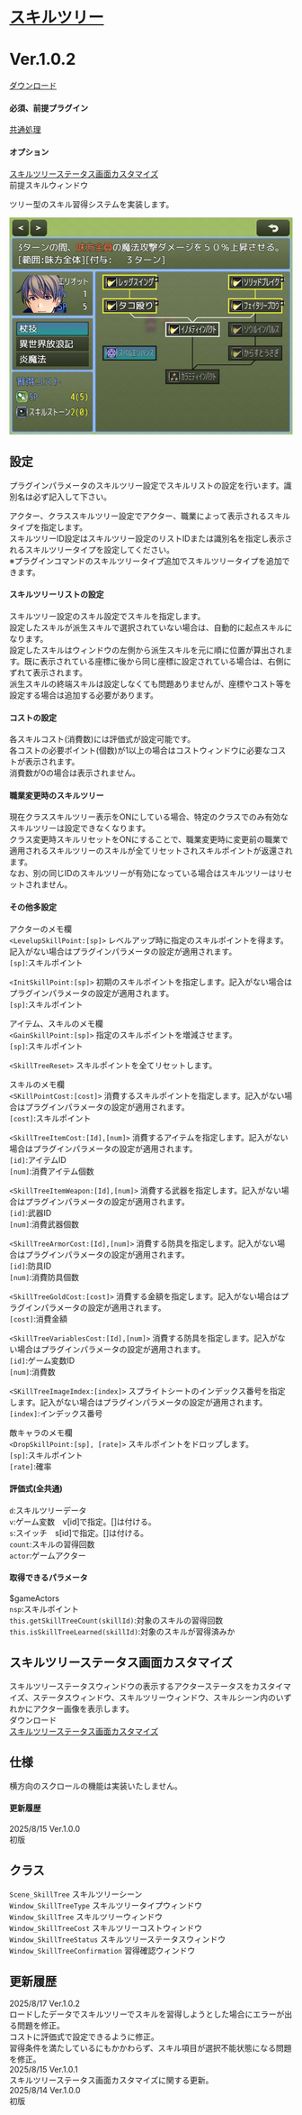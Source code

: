 # [スキルツリー](https://raw.githubusercontent.com/nuun888/MZ/master/NUUN_SkillTree.js)
# Ver.1.0.2
[ダウンロード](https://raw.githubusercontent.com/nuun888/MZ/master/NUUN_SkillTree.js)
#### 必須、前提プラグイン
[共通処理](https://github.com/nuun888/MZ/blob/master/README/Base.md)  

#### オプション
[スキルツリーステータス画面カスタマイズ](https://raw.githubusercontent.com/nuun888/MZ/master/NUUN_SkillTreeStausWindowEx.js)  
前提スキルウィンドウ  

ツリー型のスキル習得システムを実装します。  

![画像](img/skillTree1.png)    

## 設定
プラグインパラメータのスキルツリー設定でスキルリストの設定を行います。識別名は必ず記入して下さい。  

アクター、クラススキルツリー設定でアクター、職業によって表示されるスキルタイプを指定します。  
スキルツリーID設定はスキルツリー設定のリストIDまたは識別名を指定し表示されるスキルツリータイプを設定してください。  
※プラグインコマンドのスキルツリータイプ追加でスキルツリータイプを追加できます。  

#### スキルツリーリストの設定
スキルツリー設定のスキル設定でスキルを指定します。  
設定したスキルが派生スキルで選択されていない場合は、自動的に起点スキルになります。  
設定したスキルはウィンドウの左側から派生スキルを元に順に位置が算出されます。既に表示されている座標に後から同じ座標に設定されている場合は、右側にずれて表示されます。  
派生スキルの終端スキルは設定しなくても問題ありませんが、座標やコスト等を設定する場合は追加する必要があります。  

#### コストの設定
各スキルコスト(消費数)には評価式が設定可能です。  
各コストの必要ポイント(個数)が1以上の場合はコストウィンドウに必要なコストが表示されます。  
消費数が0の場合は表示されません。  

#### 職業変更時のスキルツリー
現在クラススキルツリー表示をONにしている場合、特定のクラスでのみ有効なスキルツリーは設定できなくなります。  
クラス変更時スキルリセットをONにすることで、職業変更時に変更前の職業で適用されるスキルツリーのスキルが全てリセットされスキルポイントが返還されます。  
なお、別の同じIDのスキルツリーが有効になっている場合はスキルツリーはリセットされません。  

#### その他多設定
アクターのメモ欄  
`<LevelupSkillPoint:[sp]>` レベルアップ時に指定のスキルポイントを得ます。記入がない場合はプラグインパラメータの設定が適用されます。  
`[sp]`:スキルポイント  

`<InitSkillPoint:[sp]>` 初期のスキルポイントを指定します。記入がない場合はプラグインパラメータの設定が適用されます。  
`[sp]`:スキルポイント  

アイテム、スキルのメモ欄  
`<GainSkillPoint:[sp]>` 指定のスキルポイントを増減させます。  
`[sp]`:スキルポイント  

`<SkillTreeReset>` スキルポイントを全てリセットします。  

スキルのメモ欄  
`<SKillPointCost:[cost]>` 消費するスキルポイントを指定します。記入がない場合はプラグインパラメータの設定が適用されます。  
`[cost]`:スキルポイント  

`<SkillTreeItemCost:[Id],[num]>` 消費するアイテムを指定します。記入がない場合はプラグインパラメータの設定が適用されます。  
`[id]`:アイテムID  
`[num]`:消費アイテム個数  

`<SkillTreeItemWeapon:[Id],[num]>` 消費する武器を指定します。記入がない場合はプラグインパラメータの設定が適用されます。  
`[id]`:武器ID  
`[num]`:消費武器個数  

`<SkillTreeArmorCost:[Id],[num]>` 消費する防具を指定します。記入がない場合はプラグインパラメータの設定が適用されます。  
`[id]`:防具ID  
`[num]`:消費防具個数  

`<SkillTreeGoldCost:[cost]>` 消費する金額を指定します。記入がない場合はプラグインパラメータの設定が適用されます。  
`[cost]`:消費金額  

`<SkillTreeVariablesCost:[Id],[num]>` 消費する防具を指定します。記入がない場合はプラグインパラメータの設定が適用されます。  
`[id]`:ゲーム変数ID  
`[num]`:消費数  


`<SKillTreeImageImdex:[index]>` スプライトシートのインデックス番号を指定します。記入がない場合はプラグインパラメータの設定が適用されます。  
`[index]`:インデックス番号  

敵キャラのメモ欄  
`<DropSkillPoint:[sp], [rate]>` スキルポイントをドロップします。  
`[sp]`:スキルポイント  
`[rate]`:確率  

#### 評価式(全共通)  
`d`:スキルツリーデータ  
`v`:ゲーム変数　v[id]で指定。[]は付ける。  
`s`:スイッチ　s[id]で指定。[]は付ける。  
`count`:スキルの習得回数  
`actor`:ゲームアクター  

#### 取得できるパラメータ
$gameActors  
`nsp`:スキルポイント  
`this.getSkillTreeCount(skillId)`:対象のスキルの習得回数  
`this.isSkillTreeLearned(skillId)`:対象のスキルが習得済みか  

## スキルツリーステータス画面カスタマイズ 
スキルツリーステータスウィンドウの表示するアクターステータスをカスタイマイズ、ステータスウィンドウ、スキルツリーウィンドウ、スキルシーン内のいずれかにアクター画像を表示します。  
ダウンロード  
[スキルツリーステータス画面カスタマイズ](https://raw.githubusercontent.com/nuun888/MZ/master/NUUN_SkillTreeStausWindowEx.js)  

## 仕様
横方向のスクロールの機能は実装いたしません。  

#### 更新履歴
2025/8/15 Ver.1.0.0  
初版  

## クラス
`Scene_SkillTree` スキルツリーシーン  
`Window_SkillTreeType` スキルツリータイプウィンドウ  
`Window_SkillTree` スキルツリーウィンドウ  
`Window_SkillTreeCost` スキルツリーコストウィンドウ  
`Window_SkillTreeStatus` スキルツリーステータスウィンドウ  
`Window_SkillTreeConfirmation` 習得確認ウィンドウ  

## 更新履歴
2025/8/17 Ver.1.0.2  
ロードしたデータでスキルツリーでスキルを習得しようとした場合にエラーが出る問題を修正。  
コストに評価式で設定できるように修正。  
習得条件を満たしているにもかかわらず、スキル項目が選択不能状態になる問題を修正。  
2025/8/15 Ver.1.0.1  
スキルツリーステータス画面カスタマイズに関する更新。  
2025/8/14 Ver.1.0.0  
初版  
